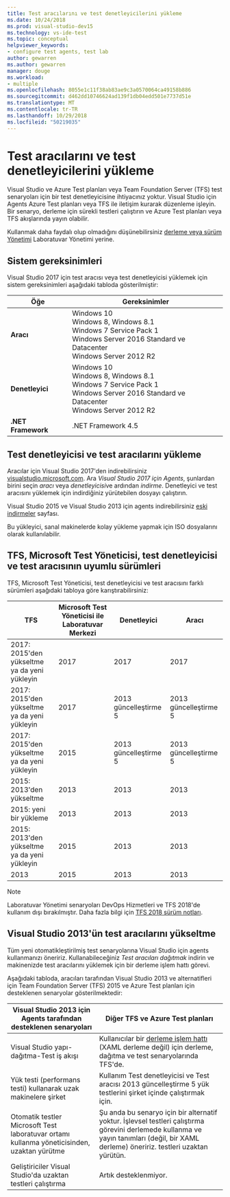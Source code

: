 ```yaml
---
title: Test aracılarını ve test denetleyicilerini yükleme
ms.date: 10/24/2018
ms.prod: visual-studio-dev15
ms.technology: vs-ide-test
ms.topic: conceptual
helpviewer_keywords:
- configure test agents, test lab
author: gewarren
ms.author: gewarren
manager: douge
ms.workload:
- multiple
ms.openlocfilehash: 8055e1c11f38ab83ae9c3a0570064ca49158b886
ms.sourcegitcommit: d462dd10746624ad139f1db04edd501e7737d51e
ms.translationtype: MT
ms.contentlocale: tr-TR
ms.lasthandoff: 10/29/2018
ms.locfileid: "50219035"
---
```

# <a name="install-test-agents-and-test-controllers"></a>Test aracılarını ve test denetleyicilerini yükleme

Visual Studio ve Azure Test planları veya Team Foundation Server (TFS) test senaryoları için bir test denetleyicisine ihtiyacınız yoktur. Visual Studio için Agents Azure Test planları veya TFS ile iletişim kurarak düzenleme işleyin. Bir senaryo, derleme için sürekli testleri çalıştırın ve Azure Test planları veya TFS akışlarında yayın olabilir.

Kullanmak daha faydalı olup olmadığını düşünebilirsiniz [derleme veya sürüm Yönetimi](use-build-or-rm-instead-of-lab-management.md) Laboratuvar Yönetimi yerine.

## <a name="system-requirements"></a>Sistem gereksinimleri

Visual Studio 2017 için test aracısı veya test denetleyicisi yüklemek için sistem gereksinimleri aşağıdaki tabloda gösterilmiştir:

| Öğe | Gereksinimler |
| ---- | ------------ |
| **Aracı** | Windows 10<br />Windows 8, Windows 8.1<br />Windows 7 Service Pack 1<br />Windows Server 2016 Standard ve Datacenter<br />Windows Server 2012 R2 |
| **Denetleyici** | Windows 10<br />Windows 8, Windows 8.1<br />Windows 7 Service Pack 1<br />Windows Server 2016 Standard ve Datacenter<br />Windows Server 2012 R2 |
| **.NET Framework** | .NET Framework 4.5 |

## <a name="install-the-test-controller-and-test-agents"></a>Test denetleyicisi ve test aracılarını yükleme

Aracılar için Visual Studio 2017'den indirebilirsiniz [visualstudio.microsoft.com](https://visualstudio.microsoft.com/downloads/?q=agents). Ara *Visual Studio 2017 için Agents*, şunlardan birini seçin *aracı* veya *denetleyicisi*ve ardından *indirme*. Denetleyici ve test aracısını yüklemek için indirdiğiniz yürütebilen dosyayı çalıştırın.

Visual Studio 2015 ve Visual Studio 2013 için agents indirebilirsiniz [eski indirmeler](https://visualstudio.microsoft.com/vs/older-downloads/) sayfası.

Bu yükleyici, sanal makinelerde kolay yükleme yapmak için ISO dosyalarını olarak kullanılabilir.

## <a name="compatible-versions-of-tfs-microsoft-test-manager-the-test-controller-and-test-agent"></a>TFS, Microsoft Test Yöneticisi, test denetleyicisi ve test aracısının uyumlu sürümleri

TFS, Microsoft Test Yöneticisi, test denetleyicisi ve test aracısını farklı sürümleri aşağıdaki tabloya göre karıştırabilirsiniz:

| TFS | Microsoft Test Yöneticisi ile Laboratuvar Merkezi | Denetleyici | Aracı |
| --- | -------------------------------------- | ---------- | ----- |
| 2017: 2015'den yükseltme ya da yeni yükleyin | 2017 | 2017 | 2017 |
| 2017: 2015'den yükseltme ya da yeni yükleyin | 2017 | 2013 güncelleştirme 5 | 2013 güncelleştirme 5 |
| 2017: 2015'den yükseltme ya da yeni yükleyin | 2015 | 2013 güncelleştirme 5 | 2013 güncelleştirme 5 |
| 2015: 2013'den yükseltme | 2013 | 2013 |2013 |
| 2015: yeni bir yükleme | 2013 | 2013 | 2013 |
| 2015: 2013'den yükseltme ya da yeni yükleyin | 2015 | 2013 | 2013 |
| 2013 | 2015 | 2013 | 2013 |

> [!NOTE]
> Laboratuvar Yönetimi senaryoları DevOps Hizmetleri ve TFS 2018'de kullanım dışı bırakılmıştır. Daha fazla bilgi için [TFS 2018 sürüm notları](/visualstudio/releasenotes/tfs2018-relnotes#--removing-support-for-lab-center-and-automated-testing-flows-in-microsoft-test-manager).

## <a name="upgrade-from-visual-studio-2013-test-agents"></a>Visual Studio 2013'ün test aracılarını yükseltme

Tüm yeni otomatikleştirilmiş test senaryolarına Visual Studio için agents kullanmanızı öneririz. Kullanabileceğiniz *Test aracıları dağıtmak* indirin ve makinenizde test aracılarını yüklemek için bir derleme işlem hattı görevi.

Aşağıdaki tabloda, aracıları tarafından Visual Studio 2013 ve alternatifleri için Team Foundation Server (TFS) 2015 ve Azure Test planları için desteklenen senaryolar gösterilmektedir:

| Visual Studio 2013 için Agents tarafından desteklenen senaryoları | Diğer TFS ve Azure Test planları |
| - | - |
| Visual Studio yapı-dağıtma-Test iş akışı | Kullanıcılar bir [derleme işlem hattı](/azure/devops/pipelines/index?view=vsts) (XAML derleme değil) için derleme, dağıtma ve test senaryolarında TFS'de. |
| Yük testi (performans testi) kullanarak uzak makinelere şirket | Kullanım Test denetleyicisi ve Test aracısı 2013 güncelleştirme 5 yük testlerini şirket içinde çalıştırmak için. |
| Otomatik testler Microsoft Test laboratuvar ortamı kullanma yöneticisinden, uzaktan yürütme | Şu anda bu senaryo için bir alternatif yoktur. İşlevsel testleri çalıştırma görevini derlemede kullanma ve yayın tanımları (değil, bir XAML derleme) öneririz. testleri uzaktan yürütün. |
| Geliştiriciler Visual Studio'da uzaktan testleri çalıştırma | Artık desteklenmiyor. |

